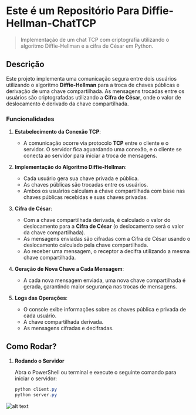 # Este é um Repositório Para Diffie-Hellman-ChatTCP
> Implementação de um chat TCP com criptografia utilizando o algoritmo Diffie-Hellman e a cifra de César em Python.

## Descrição

Este projeto implementa uma comunicação segura entre dois usuários utilizando o algoritmo **Diffie-Hellman** para a troca de chaves públicas e derivação de uma chave compartilhada. As mensagens trocadas entre os usuários são criptografadas utilizando a **Cifra de César**, onde o valor de deslocamento é derivado da chave compartilhada.

### Funcionalidades

1. **Estabelecimento da Conexão TCP**:
    - A comunicação ocorre via protocolo **TCP** entre o cliente e o servidor. O servidor fica aguardando uma conexão, e o cliente se conecta ao servidor para iniciar a troca de mensagens.

2. **Implementação do Algoritmo Diffie-Hellman**:
    - Cada usuário gera sua chave privada e pública.
    - As chaves públicas são trocadas entre os usuários.
    - Ambos os usuários calculam a chave compartilhada com base nas chaves públicas recebidas e suas chaves privadas.

3. **Cifra de César**:
    - Com a chave compartilhada derivada, é calculado o valor do deslocamento para a **Cifra de César** (o deslocamento será o valor da chave compartilhada).
    - As mensagens enviadas são cifradas com a Cifra de César usando o deslocamento calculado pela chave compartilhada.
    - Ao receber uma mensagem, o receptor a decifra utilizando a mesma chave compartilhada.

4. **Geração de Nova Chave a Cada Mensagem**:
    - A cada nova mensagem enviada, uma nova chave compartilhada é gerada, garantindo maior segurança nas trocas de mensagens.

5. **Logs das Operações**:
    - O console exibe informações sobre as chaves pública e privada de cada usuário.
    - A chave compartilhada derivada.
    - As mensagens cifradas e decifradas.

## Como Rodar?

1. **Rodando o Servidor**

   Abra o PowerShell ou terminal e execute o seguinte comando para iniciar o servidor:

   ```powershell
   python client.py
   python server.py

![alt text](image.png)